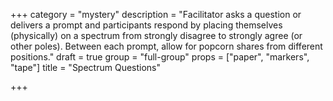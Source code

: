 +++
category = "mystery"
description = "Facilitator asks a question or delivers a prompt and participants respond by placing themselves (physically) on a spectrum from strongly disagree to strongly agree (or other poles). Between each prompt, allow for popcorn shares from different positions."
draft = true
group = "full-group"
props = ["paper", "markers", "tape"]
title = "Spectrum Questions"

+++
